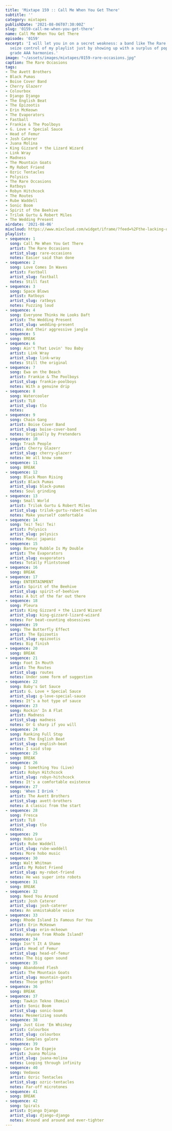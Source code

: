 ```yaml
---
title: 'Mixtape 159 :: Call Me When You Get There'
subtitle: ''
category: mixtapes
publishDate: '2021-08-06T07:30:00Z'
slug: '0159-call-me-when-you-get-there'
name: Call Me When You Get There
episode: '0159'
excerpt: 'I will let you in on a secret weakness: a band like The Rare Occasions can
  seize control of my playlist just by showing up with a surplus of pop hooks and
  grade AAA harmonies.'
image: "~/assets/images/mixtapes/0159-rare-occasions.jpg"
caption: The Rare Occasions
tags:
- The Avett Brothers
- Black Pumas
- Boise Cover Band
- Cherry Glazerr
- Colourbox
- Django Django
- The English Beat
- The Epizootis
- Erin McKeown
- The Evaporators
- Fastball
- Frankie & The Poolboys
- G. Love + Special Sauce
- Head of Femur
- Josh Caterer
- Juana Molina
- King Gizzard + the Lizard Wizard
- Link Wray
- Madness
- The Mountain Goats
- My Robot Friend
- Ozric Tentacles
- Polysics
- The Rare Occasions
- Ratboys
- Robyn Hitchcock
- The Routes
- Rube Waddell
- Sonic Boom
- Spirit of the Beehive
- Trilok Gurtu & Robert Miles
- The Wedding Present
airdate: '2021-08-06'
mixcloud: https://www.mixcloud.com/widget/iframe/?feed=%2Fthe-lacking-org%2Flg2xwf-159-call-me-when-you-get-there%2F&hide_artwork=1&hide_cover=1
playlist:
- sequence: 1
  song: Call Me When You Get There
  artist: The Rare Occasions
  artist_slug: rare-occasions
  notes: Easier said than done
- sequence: 2
  song: Love Comes In Waves
  artist: Fastball
  artist_slug: fastball
  notes: Still fast
- sequence: 3
  song: Space Blows
  artist: Ratboys
  artist_slug: ratboys
  notes: Fuzzing loud
- sequence: 4
  song: Everyone Thinks He Looks Daft
  artist: The Wedding Present
  artist_slug: wedding-present
  notes: And their aggressive jangle
- sequence: 5
  song: BREAK
- sequence: 6
  song: Ain't That Lovin' You Baby
  artist: Link Wray
  artist_slug: link-wray
  notes: Still the original
- sequence: 7
  song: Ewa on the Beach
  artist: Frankie & The Poolboys
  artist_slug: frankie-poolboys
  notes: With a genuine drip
- sequence: 8
  song: Watercooler
  artist: TLO
  artist_slug: tlo
  notes:
- sequence: 9
  song: Chain Gang
  artist: Boise Cover Band
  artist_slug: boise-cover-band
  notes: Originally by Pretenders
- sequence: 10
  song: Trash People
  artist: Cherry Glazerr
  artist_slug: cherry-glazerr
  notes: We all know some
- sequence: 11
  song: BREAK
- sequence: 12
  song: Black Moon Rising
  artist: Black Pumas
  artist_slug: black-pumas
  notes: Soul grinding
- sequence: 13
  song: Small World
  artist: Trilok Gurtu & Robert Miles
  artist_slug: trilok-gurtu-robert-miles
  notes: Make yourself comfortable
- sequence: 14
  song: Tei! Tei! Tei!
  artist: Polysics
  artist_slug: polysics
  notes: Manic japanic
- sequence: 15
  song: Barney Rubble Is My Double
  artist: The Evaporators
  artist_slug: evaporators
  notes: Totally Flintstoned
- sequence: 16
  song: BREAK
- sequence: 17
  song: ENTERTAINMENT
  artist: Spirit of the Beehive
  artist_slug: spirit-of-beehive
  notes: A bit of the far out there
- sequence: 18
  song: Pleura
  artist: King Gizzard + the Lizard Wizard
  artist_slug: king-gizzard-lizard-wizard
  notes: For beat-counting obsessives
- sequence: 19
  song: The Butterfly Effect
  artist: The Epizootis
  artist_slug: epizootis
  notes: Big finish
- sequence: 20
  song: BREAK
- sequence: 21
  song: Foot In Mouth
  artist: The Routes
  artist_slug: routes
  notes: Under some form of suggestion
- sequence: 22
  song: Baby's Got Sauce
  artist: G. Love + Special Sauce
  artist_slug: g-love-special-sauce
  notes: It’s a hot type of sauce
- sequence: 23
  song: Rockin' In A Flat
  artist: Madness
  artist_slug: madness
  notes: Or G sharp if you will
- sequence: 24
  song: Ranking Full Stop
  artist: The English Beat
  artist_slug: english-beat
  notes: I said stop
- sequence: 25
  song: BREAK
- sequence: 26
  song: I Something You (Live)
  artist: Robyn Hitchcock
  artist_slug: robyn-hitchcock
  notes: It's a comfortable existence
- sequence: 27
  song: 'When I Drink '
  artist: The Avett Brothers
  artist_slug: avett-brothers
  notes: A classic from the start
- sequence: 28
  song: Fresca
  artist: TLO
  artist_slug: tlo
  notes:
- sequence: 29
  song: Hobo Luv
  artist: Rube Waddell
  artist_slug: rube-waddell
  notes: More hobo music
- sequence: 30
  song: Walt Whitman
  artist: My Robot Friend
  artist_slug: my-robot-friend
  notes: He was super into robots
- sequence: 31
  song: BREAK
- sequence: 32
  song: Need You Around
  artist: Josh Caterer
  artist_slug: josh-caterer
  notes: An unmistakable voice
- sequence: 33
  song: Rhode Island Is Famous For You
  artist: Erin McKeown
  artist_slug: erin-mckeown
  notes: Anyone from Rhode Island?
- sequence: 34
  song: Isn't It A Shame
  artist: Head of Femur
  artist_slug: head-of-femur
  notes: The big open sound
- sequence: 35
  song: Abandoned Flesh
  artist: The Mountain Goats
  artist_slug: mountain-goats
  notes: Those goths!
- sequence: 36
  song: BREAK
- sequence: 37
  song: Tawkin Tekno (Remix)
  artist: Sonic Boom
  artist_slug: sonic-boom
  notes: Mesmerizing sounds
- sequence: 38
  song: Just Give 'Em Whiskey
  artist: Colourbox
  artist_slug: colourbox
  notes: Samples galore
- sequence: 39
  song: Cara De Espejo
  artist: Juana Molina
  artist_slug: juana-molina
  notes: Looping through infinity
- sequence: 40
  song: Vedavox
  artist: Ozric Tentacles
  artist_slug: ozric-tentacles
  notes: Far-off microtones
- sequence: 41
  song: BREAK
- sequence: 42
  song: Spirals
  artist: Django Django
  artist_slug: django-django
  notes: Around and around and ever-tighter
---
```


